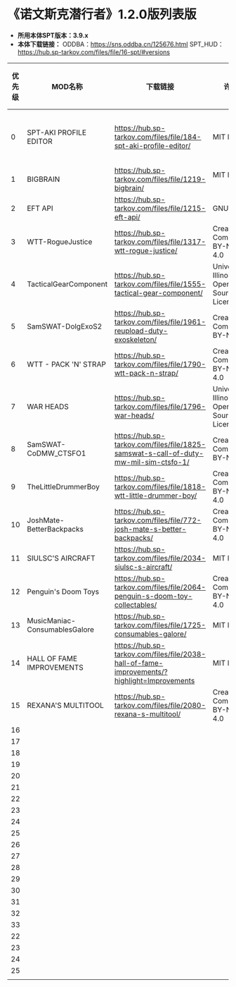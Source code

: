 # 《诺文斯克潜行者》1.2.0版列表版

- **所用本体SPT版本：3.9.x**
- **本体下载链接：**
	ODDBA：https://sns.oddba.cn/125676.html
	SPT_HUD：https://hub.sp-tarkov.com/files/file/16-spt/#versions

| **优先级** | **MOD名称**                     | **下载链接**                                                                                    | **许可证**                                             | **功能/说明** |
| ------- | ----------------------------- | ------------------------------------------------------------------------------------------- | --------------------------------------------------- | --------- |
| 0       | SPT-AKI PROFILE EDITOR        | https://hub.sp-tarkov.com/files/file/184-spt-aki-profile-editor/                            | MIT License<br>                                     | 存档编辑器     |
| 1       | BIGBRAIN                      | https://hub.sp-tarkov.com/files/file/1219-bigbrain/                                         | MIT License<br><br>                                 |           |
| 2       | EFT API                       | https://hub.sp-tarkov.com/files/file/1215-eft-api/                                          | GNU GPLv3<br>                                       |           |
| 3       | WTT-RogueJustice              | https://hub.sp-tarkov.com/files/file/1317-wtt-rogue-justice/                                | Creative Commons BY-NC-ND 4.0<br>                   |           |
| 4       | TacticalGearComponent         | https://hub.sp-tarkov.com/files/file/1555-tactical-gear-component/                          | University of Illinois/NCSA Open Source License     |           |
| 5       | SamSWAT-DolgExoS2             | https://hub.sp-tarkov.com/files/file/1961-reupload-duty-exoskeleton/                        | Creative Commons BY-NC 3.0<br>                      |           |
| 6       | WTT - PACK 'N' STRAP          | https://hub.sp-tarkov.com/files/file/1790-wtt-pack-n-strap/                                 | Creative Commons BY-NC-ND 4.0<br>                   |           |
| 7       | WAR HEADS                     | https://hub.sp-tarkov.com/files/file/1796-war-heads/                                        | University of Illinois/NCSA Open Source License<br> |           |
| 8       | SamSWAT-CoDMW_CTSFO1          | https://hub.sp-tarkov.com/files/file/1825-samswat-s-call-of-duty-mw-mil-sim-ctsfo-1/        | Creative Commons BY-NC 3.0<br>                      |           |
| 9       | TheLittleDrummerBoy           | https://hub.sp-tarkov.com/files/file/1818-wtt-little-drummer-boy/                           | Creative Commons BY-NC-ND 4.0<br>                   |           |
| 10      | JoshMate-BetterBackpacks      | https://hub.sp-tarkov.com/files/file/772-josh-mate-s-better-backpacks/                      | Creative Commons BY-NC-ND 4.0<br>                   |           |
| 11      | SIULSC'S AIRCRAFT             | https://hub.sp-tarkov.com/files/file/2034-siulsc-s-aircraft/                                | MIT License<br>                                     |           |
| 12      | Penguin's Doom Toys           | https://hub.sp-tarkov.com/files/file/2064-penguin-s-doom-toy-collectables/                  | Creative Commons BY-NC-ND 4.0<br>                   |           |
| 13      | MusicManiac-ConsumablesGalore | https://hub.sp-tarkov.com/files/file/1725-consumables-galore/                               | MIT License                                         |           |
| 14      | HALL OF FAME IMPROVEMENTS     | https://hub.sp-tarkov.com/files/file/2038-hall-of-fame-improvements/?highlight=Improvements | MIT License                                         |           |
| 15      | REXANA'S MULTITOOL            | https://hub.sp-tarkov.com/files/file/2080-rexana-s-multitool/                               | Creative Commons BY-NC-ND 4.0                       |           |
| 16      |                               |                                                                                             |                                                     |           |
| 17      |                               |                                                                                             |                                                     |           |
| 18      |                               |                                                                                             |                                                     |           |
| 19      |                               |                                                                                             |                                                     |           |
| 20      |                               |                                                                                             |                                                     |           |
| 21      |                               |                                                                                             |                                                     |           |
| 22      |                               |                                                                                             |                                                     |           |
| 23      |                               |                                                                                             |                                                     |           |
| 24      |                               |                                                                                             |                                                     |           |
| 25      |                               |                                                                                             |                                                     |           |
| 26      |                               |                                                                                             |                                                     |           |
| 27      |                               |                                                                                             |                                                     |           |
| 28      |                               |                                                                                             |                                                     |           |
| 29      |                               |                                                                                             |                                                     |           |
| 30      |                               |                                                                                             |                                                     |           |
| 31      |                               |                                                                                             |                                                     |           |
| 32      |                               |                                                                                             |                                                     |           |
| 33      |                               |                                                                                             |                                                     |           |
| 22      |                               |                                                                                             |                                                     |           |
| 23      |                               |                                                                                             |                                                     |           |
| 24      |                               |                                                                                             |                                                     |           |
| 25      |                               |                                                                                             |                                                     |           |
|         |                               |                                                                                             |                                                     |           |